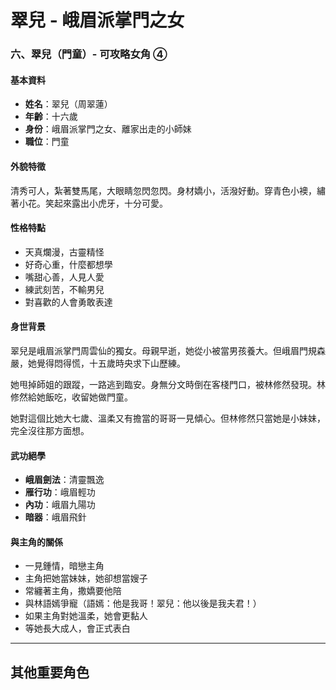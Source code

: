 # 翠兒 - 峨眉派掌門之女
### 六、翠兒（門童）- 可攻略女角 ④

#### 基本資料
- **姓名**：翠兒（周翠蓮）
- **年齡**：十六歲
- **身份**：峨眉派掌門之女、離家出走的小師妹
- **職位**：門童

#### 外貌特徵
清秀可人，紮著雙馬尾，大眼睛忽閃忽閃。身材嬌小，活潑好動。穿青色小襖，繡著小花。笑起來露出小虎牙，十分可愛。

#### 性格特點
- 天真爛漫，古靈精怪
- 好奇心重，什麼都想學
- 嘴甜心善，人見人愛
- 練武刻苦，不輸男兒
- 對喜歡的人會勇敢表達

#### 身世背景
翠兒是峨眉派掌門周雲仙的獨女。母親早逝，她從小被當男孩養大。但峨眉門規森嚴，她覺得悶得慌，十五歲時央求下山歷練。

她甩掉師姐的跟蹤，一路逃到臨安。身無分文時倒在客棧門口，被林修然發現。林修然給她飯吃，收留她做門童。

她對這個比她大七歲、溫柔又有擔當的哥哥一見傾心。但林修然只當她是小妹妹，完全沒往那方面想。

#### 武功絕學
- **峨眉劍法**：清靈飄逸
- **雁行功**：峨眉輕功
- **內功**：峨眉九陽功
- **暗器**：峨眉飛針

#### 與主角的關係
- 一見鍾情，暗戀主角
- 主角把她當妹妹，她卻想當嫂子
- 常纏著主角，撒嬌要他陪
- 與林語嫣爭寵（語嫣：他是我哥！翠兒：他以後是我夫君！）
- 如果主角對她溫柔，她會更黏人
- 等她長大成人，會正式表白

---

## 其他重要角色

